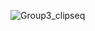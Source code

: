 ![Group3_clipseq](https://user-images.githubusercontent.com/72208102/119233295-4374ae80-bb20-11eb-86bf-6152b5b13182.png)

